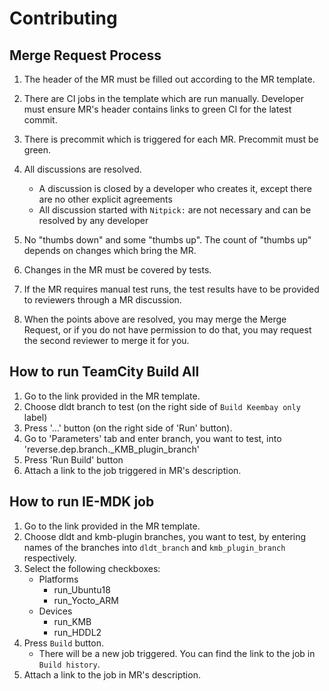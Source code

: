 # Contributing

## Merge Request Process

1. The header of the MR must be filled out according to the MR template.
2. There are CI jobs in the template which are run manually. 
   Developer must ensure MR's header contains links to green CI for the latest commit.  
3. There is precommit which is triggered for each MR. Precommit must be green.
4. All discussions are resolved.

    * A discussion is closed by a developer who creates it, except there are no other explicit agreements
    * All discussion started with `Nitpick:` are not necessary and can be resolved by any developer
  
5. No "thumbs down" and some "thumbs up". The count of "thumbs up" depends
   on changes which bring the MR.
6. Changes in the MR must be covered by tests.
7. If the MR requires manual test runs, the test results have to be provided
   to reviewers through a MR discussion.
8. When the points above are resolved, you may merge the Merge Request, or
   if you do not have permission to do that, you may request the second reviewer
   to merge it for you.
   
## How to run TeamCity Build All
1. Go to the link provided in the MR template.
2. Choose dldt branch to test (on the right side of `Build Keembay only` label)
3. Press '...' button (on the right side of 'Run' button).
4. Go to 'Parameters' tab and enter branch, you want to test, into 'reverse.dep.branch._KMB_plugin_branch'
5. Press 'Run Build' button
6. Attach a link to the job triggered in MR's description.

## How to run IE-MDK job
1. Go to the link provided in the MR template.
2. Choose dldt and kmb-plugin branches, you want to test, by entering names of the branches into `dldt_branch` and  `kmb_plugin_branch` respectively.
3. Select the following checkboxes:
    * Platforms
        * run_Ubuntu18
        * run_Yocto_ARM
    * Devices
        * run_KMB
        * run_HDDL2
3. Press `Build` button.
    * There will be a new job triggered. You can find the link to the job in `Build history`.
4. Attach a link to the job in MR's description.
